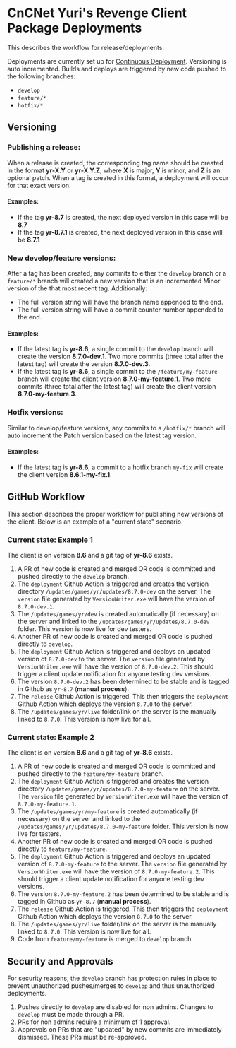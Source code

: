 ﻿# CnCNet Yuri's Revenge Client Package Deployments

This describes the workflow for release/deployments.

Deployments are currently set up for [Continuous Deployment](https://gitversion.net/docs/reference/modes/continuous-deployment). Versioning is auto incremented. Builds and deploys are triggered by new code pushed to the following branches:
- `develop`
- `feature/*`
- `hotfix/*`.

## Versioning

### Publishing a release:

When a release is created, the corresponding tag name should be created in the format **yr-X.Y** or **yr-X.Y.Z**, where **X** is major, **Y** is minor, and **Z** is an optional patch. When a tag is created in this format, a deployment will occur for that exact version. 

#### Examples:

- If the tag **yr-8.7** is created, the next deployed version in this case will be **8.7**
- If the tag **yr-8.7.1** is created, the next deployed version in this case will be **8.7.1**

### New develop/feature versions: 

After a tag has been created, any commits to either the `develop` branch or a `feature/*` branch will created a new version that is an incremented Minor version of the that most recent tag. Additionally:

- The full version string will have the branch name appended to the end.
- The full version string will have a commit counter number appended to the end.

#### Examples:

- If the latest tag is **yr-8.6**, a single commit to the `develop` branch will create the version **8.7.0-dev.1**. Two more commits (three total after the latest tag) will create the version **8.7.0-dev.3**.
- If the latest tag is **yr-8.6**, a single commit to the `/feature/my-feature` branch will create the client version **8.7.0-my-feature.1**. Two more commits (three total after the latest tag) will create the client version **8.7.0-my-feature.3**.

### Hotfix versions:

Similar to develop/feature versions, any commits to a `/hotfix/*` branch will auto increment the Patch version based on the latest tag version. 

#### Examples:

   - If the latest tag is **yr-8.6**, a commit to a hotfix branch `my-fix` will create the client version **8.6.1-my-fix.1**.

## GitHub Workflow

This section describes the proper workflow for publishing new versions of the client. Below is an example of a "current state" scenario.

### Current state: Example 1
The client is on version **8.6** and a git tag of **yr-8.6** exists.

1. A PR of new code is created and merged OR code is committed and pushed directly to the `develop` branch.
2. The `deployment` Github Action is triggered and creates the version directory `/updates/games/yr/updates/8.7.0-dev` on the server. The `version` file generated by `VersionWriter.exe` will have the version of `8.7.0-dev.1`.
3. The `/updates/games/yr/dev` is created automatically (if necessary) on the server and linked to the `/updates/games/yr/updates/8.7.0-dev` folder. This version is now live for dev testers.
4. Another PR of new code is created and merged OR code is pushed directly to `develop`.
5. The `deployment` Github Action is triggered and deploys an updated version of `8.7.0-dev` to the server. The `version` file generated by `VersionWriter.exe` will have the version of `8.7.0-dev.2`. This should trigger a client update notification for anyone testing dev versions.
6. The version `8.7.0-dev.2` has been determined to be stable and is tagged in Github as `yr-8.7` (**manual process**).
7. The `release` Github Action is triggered. This then triggers the `deployment` Github Action which deploys the version `8.7.0` to the server.
9. The `/updates/games/yr/live` folder/link on the server is the manually linked to `8.7.0`. This version is now live for all.
   
### Current state: Example 2
The client is on version **8.6** and a git tag of **yr-8.6** exists.

1. A PR of new code is created and merged OR code is committed and pushed directly to the `feature/my-feature` branch.
2. The `deployment` Github Action is triggered and creates the version directory `/updates/games/yr/updates/8.7.0-my-feature` on the server. The `version` file generated by `VersionWriter.exe` will have the version of `8.7.0-my-feature.1`.
3. The `/updates/games/yr/my-feature` is created automatically (if necessary) on the server and linked to the `/updates/games/yr/updates/8.7.0-my-feature` folder. This version is now live for testers.
4. Another PR of new code is created and merged OR code is pushed directly to `feature/my-feature`.
5. The `deployment` Github Action is triggered and deploys an updated version of `8.7.0-my-feature` to the server. The `version` file generated by `VersionWriter.exe` will have the version of `8.7.0-my-feature.2`. This should trigger a client update notification for anyone testing dev versions.
6. The version `8.7.0-my-feature.2` has been determined to be stable and is tagged in Github as `yr-8.7` (**manual process**).
7. The `release` Github Action is triggered. This then triggers the `deployment` Github Action which deploys the version `8.7.0` to the server.
8. The `/updates/games/yr/live` folder/link on the server is the manually linked to `8.7.0`. This version is now live for all.
9. Code from `feature/my-feature` is merged to `develop` branch.

## Security and Approvals

For security reasons, the `develop` branch has protection rules in place to prevent unauthorized pushes/merges to `develop` and thus unauthorized deployments.
1. Pushes directly to `develop` are disabled for non admins. Changes to `develop` must be made through a PR.
2. PRs for non admins require a minimum of 1 approval.
3. Approvals on PRs that are "updated" by new commits are immediately dismissed. These PRs must be re-approved.
